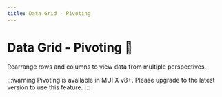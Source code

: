 ```yaml
---
title: Data Grid - Pivoting
---
```


# Data Grid - Pivoting [<span class="plan-premium"></span>](/x/introduction/licensing/#premium-plan 'Premium plan')🚧

<p class="description">Rearrange rows and columns to view data from multiple perspectives.</p>

:::warning
Pivoting is available in MUI X v8+.
Please upgrade to the latest version to use this feature.
:::
